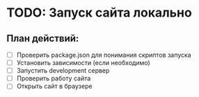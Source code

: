 # TODO: Запуск сайта локально

## План действий:
- [ ] Проверить package.json для понимания скриптов запуска
- [ ] Установить зависимости (если необходимо)  
- [ ] Запустить development сервер
- [ ] Проверить работу сайта
- [ ] Открыть сайт в браузере
